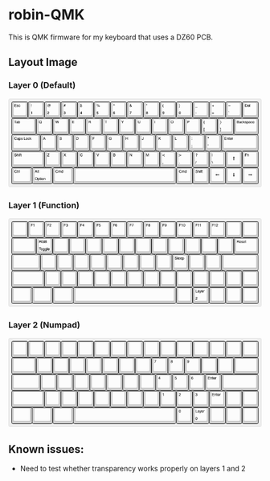 # robin-QMK
This is QMK firmware for my keyboard that uses a DZ60 PCB.

## Layout Image
### Layer 0 (Default)
![](keyboard-layout_0.png "Robin's keyboard layout")

### Layer 1 (Function)
![](keyboard-layout_1.png "Robin's keyboard layout")

### Layer 2 (Numpad)
![](keyboard-layout_2.png "Robin's keyboard layout")

## Known issues:
- Need to test whether transparency works properly on layers 1 and 2
